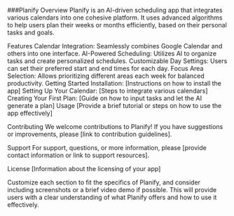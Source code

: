 ###Planify
Overview
Planify is an AI-driven scheduling app that integrates various calendars into one cohesive platform. It uses advanced algorithms to help users plan their weeks or months efficiently, based on their personal tasks and goals.

Features
Calendar Integration: Seamlessly combines Google Calendar and others into one interface.
AI-Powered Scheduling: Utilizes AI to organize tasks and create personalized schedules.
Customizable Day Settings: Users can set their preferred start and end times for each day.
Focus Area Selection: Allows prioritizing different areas each week for balanced productivity.
Getting Started
Installation: [Instructions on how to install the app]
Setting Up Your Calendar: [Steps to integrate various calendars]
Creating Your First Plan: [Guide on how to input tasks and let the AI generate a plan]
Usage
[Provide a brief tutorial or steps on how to use the app effectively]

Contributing
We welcome contributions to Planify! If you have suggestions or improvements, please [link to contribution guidelines].

Support
For support, questions, or more information, please [provide contact information or link to support resources].

License
[Information about the licensing of your app]

Customize each section to fit the specifics of Planify, and consider including screenshots or a brief video demo if possible. This will provide users with a clear understanding of what Planify offers and how to use it effectively.







